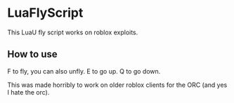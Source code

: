 # LuaFlyScript
This LuaU fly script works on roblox exploits.

## How to use
F to fly, you can also unfly.
E to go up.
Q to go down.

This was made horribly to work on older roblox clients for the ORC (and yes I hate the orc).
